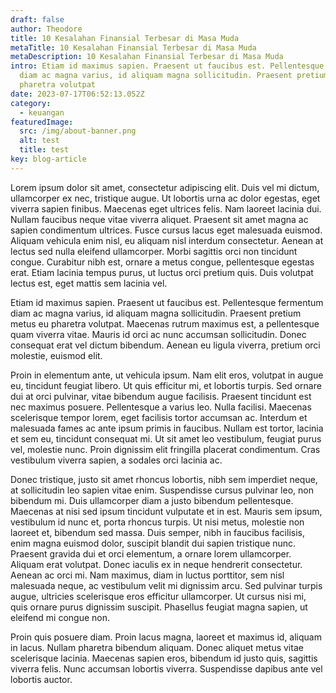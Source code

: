 ```yaml
---
draft: false
author: Theodore
title: 10 Kesalahan Finansial Terbesar di Masa Muda
metaTitle: 10 Kesalahan Finansial Terbesar di Masa Muda
metaDescription: 10 Kesalahan Finansial Terbesar di Masa Muda
intro: Etiam id maximus sapien. Praesent ut faucibus est. Pellentesque fermentum
  diam ac magna varius, id aliquam magna sollicitudin. Praesent pretium metus eu
  pharetra volutpat
date: 2023-07-17T06:52:13.052Z
category:
  - keuangan
featuredImage:
  src: /img/about-banner.png
  alt: test
  title: test
key: blog-article
---
```

Lorem ipsum dolor sit amet, consectetur adipiscing elit. Duis vel mi dictum, ullamcorper ex nec, tristique augue. Ut lobortis urna ac dolor egestas, eget viverra sapien finibus. Maecenas eget ultrices felis. Nam laoreet lacinia dui. Nullam faucibus neque vitae viverra aliquet. Praesent sit amet magna ac sapien condimentum ultrices. Fusce cursus lacus eget malesuada euismod. Aliquam vehicula enim nisl, eu aliquam nisl interdum consectetur. Aenean at lectus sed nulla eleifend ullamcorper. Morbi sagittis orci non tincidunt congue. Curabitur nibh est, ornare a metus congue, pellentesque egestas erat. Etiam lacinia tempus purus, ut luctus orci pretium quis. Duis volutpat lectus est, eget mattis sem lacinia vel.

Etiam id maximus sapien. Praesent ut faucibus est. Pellentesque fermentum diam ac magna varius, id aliquam magna sollicitudin. Praesent pretium metus eu pharetra volutpat. Maecenas rutrum maximus est, a pellentesque quam viverra vitae. Mauris id orci ac nunc accumsan sollicitudin. Donec consequat erat vel dictum bibendum. Aenean eu ligula viverra, pretium orci molestie, euismod elit.

Proin in elementum ante, ut vehicula ipsum. Nam elit eros, volutpat in augue eu, tincidunt feugiat libero. Ut quis efficitur mi, et lobortis turpis. Sed ornare dui at orci pulvinar, vitae bibendum augue facilisis. Praesent tincidunt est nec maximus posuere. Pellentesque a varius leo. Nulla facilisi. Maecenas scelerisque tempor lorem, eget facilisis tortor accumsan ac. Interdum et malesuada fames ac ante ipsum primis in faucibus. Nullam est tortor, lacinia et sem eu, tincidunt consequat mi. Ut sit amet leo vestibulum, feugiat purus vel, molestie nunc. Proin dignissim elit fringilla placerat condimentum. Cras vestibulum viverra sapien, a sodales orci lacinia ac.

Donec tristique, justo sit amet rhoncus lobortis, nibh sem imperdiet neque, at sollicitudin leo sapien vitae enim. Suspendisse cursus pulvinar leo, non bibendum mi. Duis ullamcorper diam a justo bibendum pellentesque. Maecenas at nisi sed ipsum tincidunt vulputate et in est. Mauris sem ipsum, vestibulum id nunc et, porta rhoncus turpis. Ut nisi metus, molestie non laoreet et, bibendum sed massa. Duis semper, nibh in faucibus facilisis, enim magna euismod dolor, suscipit blandit dui sapien tristique nunc. Praesent gravida dui et orci elementum, a ornare lorem ullamcorper. Aliquam erat volutpat. Donec iaculis ex in neque hendrerit consectetur. Aenean ac orci mi. Nam maximus, diam in luctus porttitor, sem nisl malesuada neque, ac vestibulum velit mi dignissim arcu. Sed pulvinar turpis augue, ultricies scelerisque eros efficitur ullamcorper. Ut cursus nisi mi, quis ornare purus dignissim suscipit. Phasellus feugiat magna sapien, ut eleifend mi congue non.

Proin quis posuere diam. Proin lacus magna, laoreet et maximus id, aliquam in lacus. Nullam pharetra bibendum aliquam. Donec aliquet metus vitae scelerisque lacinia. Maecenas sapien eros, bibendum id justo quis, sagittis viverra felis. Nunc accumsan lobortis viverra. Suspendisse dapibus ante vel lobortis auctor.